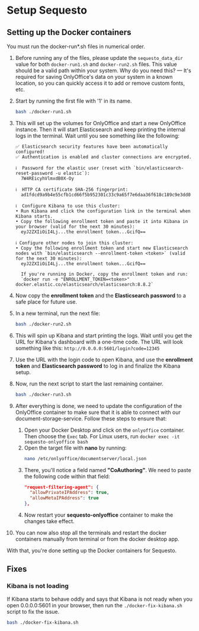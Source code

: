 # Setup Sequesto

## Setting up the Docker containers

You must run the docker-run\*.sh files in numerical order.

1. Before running any of the files, please update the `sequesto_data_dir` value for both `docker-run1.sh` and `docker-run2.sh` files. This value should be a valid path within your system. Why do you need this? — It's required for saving OnlyOffice's data on your system in a known location, so you can quickly access it to add or remove custom fonts, etc.

2. Start by running the first file with '1' in its name.
   ```bash
   bash ./docker-run1.sh
   ```
3. This will set up the volumes for OnlyOffice and start a new OnlyOffice instance. Then it will start Elasticsearch and keep printing the internal logs in the terminal. Wait until you see something like the following:

   ```
   ✅ Elasticsearch security features have been automatically configured!
   ✅ Authentication is enabled and cluster connections are encrypted.

   ℹ️  Password for the elastic user (reset with `bin/elasticsearch-reset-password -u elastic`):
     7W4REicyhVlmxdB0X-Oy

   ℹ️  HTTP CA certificate SHA-256 fingerprint:
     ad1fdcd9a9b4e55cfb1cd66f5b952301c33c9a65f7e6daa36f618c189c9e3dd0

   ℹ️  Configure Kibana to use this cluster:
   • Run Kibana and click the configuration link in the terminal when Kibana starts.
   • Copy the following enrollment token and paste it into Kibana in your browser (valid for the next 30 minutes):
     eyJ2ZXIiOiI4Lj...the enrollment token...GcifQ==

   ℹ️ Configure other nodes to join this cluster:
   • Copy the following enrollment token and start new Elasticsearch nodes with `bin/elasticsearch --enrollment-token <token>` (valid for the next 30 minutes):
     eyJ2ZXIiOiI4Lj...the enrollment token...GcifQ==

     If you're running in Docker, copy the enrollment token and run:
     `docker run -e "ENROLLMENT_TOKEN=<token>" docker.elastic.co/elasticsearch/elasticsearch:8.8.2`
   ```

4. Now copy the **enrollment token** and the **Elasticsearch password** to a safe place for future use.
5. In a new terminal, run the next file:
   ```bash
   bash ./docker-run2.sh
   ```
6. This will spin up Kibana and start printing the logs. Wait until you get the URL for Kibana's dashboard with a one-time code. The URL will look something like this: `http://0.0.0.0:5601/login?code=12345`
7. Use the URL with the login code to open Kibana, and use the **enrollment token** and **Elasticsearch password** to log in and finalize the Kibana setup.
8. Now, run the next script to start the last remaining container.
   ```bash
   bash ./docker-run3.sh
   ```
9. After everything is done, we need to update the configuration of the OnlyOffice container to make sure that it is able to connect with our document-storage-service. Follow these steps to ensure that:
   1. Open your Docker Desktop and click on the `onlyoffice` container. Then choose the `Exec` tab. For Linux users, run `docker exec -it sequesto-onlyoffice bash`
   2. Open the target file with **nano** by running:
      ```bash
      nano /etc/onlyoffice/documentserver/local.json
      ```
   3. There, you'll notice a field named **"CoAuthoring"**. We need to paste the following code within that field:
      ```json
      "request-filtering-agent": {
        "allowPrivateIPAddress": true,
        "allowMetaIPAddress": true
      },
      ```
   4. Now restart your **sequesto-onlyoffice** container to make the changes take effect.
10. You can now also stop all the terminals and restart the docker containers manually from terminal or from the docker desktop app.

With that, you're done setting up the Docker containers for Sequesto.

## Fixes

### Kibana is not loading

If Kibana starts to behave oddly and says that Kibana is not ready when you open 0.0.0.0:5601 in your browser, then run the `./docker-fix-kibana.sh` script to fix the issue.

```bash
bash ./docker-fix-kibana.sh
```
